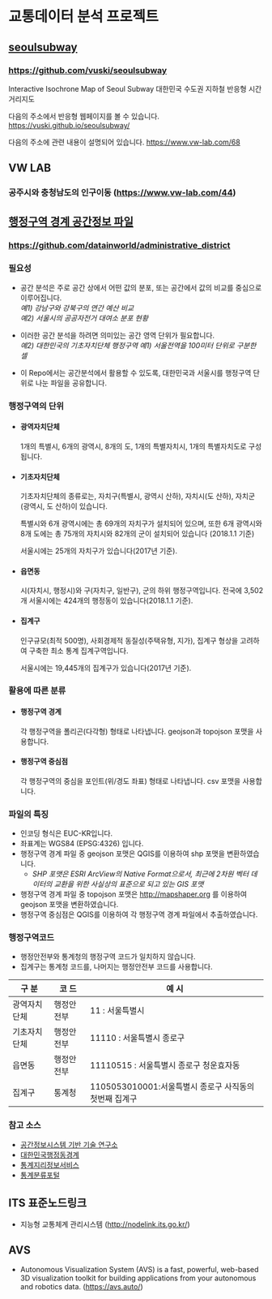 ﻿# 교통데이터 분석 프로젝트

## [seoulsubway](https://github.com/fsinc2020/main/tree/master/Pages/%EA%B5%90%ED%86%B5%EB%8D%B0%EC%9D%B4%ED%84%B0%20%EB%B6%84%EC%84%9D%20%ED%94%84%EB%A1%9C%EC%A0%9D%ED%8A%B8/seoulsubway-master)

### https://github.com/vuski/seoulsubway 

Interactive Isochrone Map of Seoul Subway 
대한민국 수도권 지하철 반응형 시간거리지도

다음의 주소에서 반응형 웹페이지를 볼 수 있습니다.
https://vuski.github.io/seoulsubway/

다음의 주소에 관련 내용이 설명되어 있습니다.
https://www.vw-lab.com/68 

## VW LAB
### 공주시와 충청남도의 인구이동 (https://www.vw-lab.com/44)


## [행정구역 경계 공간정보 파일](https://github.com/fsinc2020/main/tree/master/Pages/%EA%B5%90%ED%86%B5%EB%8D%B0%EC%9D%B4%ED%84%B0%20%EB%B6%84%EC%84%9D%20%ED%94%84%EB%A1%9C%EC%A0%9D%ED%8A%B8/administrative_district-master)

### https://github.com/datainworld/administrative_district

### 필요성 

- 공간 분석은 주로 공간 상에서 어떤 값의 분포, 또는 공간에서 값의 비교를 중심으로 이루어집니다.   
	*예1)  강남구와 강북구의 연간 예산 비교*  
    *예2) 서울시의 공공자전거 대여소 분포 현황*

- 이러한 공간 분석을 하려면 의미있는 공간 영역 단위가 필요합니다.  
    *예2) 대한민국의 기초자치단체 행정구역*
    *예1) 서울전역을 100미터 단위로 구분한 셀*  


- 이 Repo에서는 공간분석에서 활용할 수 있도록, 대한민국과 서울시를 행정구역 단위로 나눈 파일을 공유합니다.

### 행정구역의 단위

- #### 광역자치단체
	 1개의 특별시, 6개의 광역시, 8개의 도, 1개의 특별자치시, 1개의 특별자치도로 구성됩니다.

- #### 기초자치단체
	기초자치단체의 종류로는, 자치구(특별시, 광역시 산하), 자치시(도 산하), 자치군(광역시, 도 산하)이 있습니다.

	특별시와 6개 광역시에는 총 69개의 자치구가 설치되어 있으며, 또한 6개 광역시와 8개 도에는 총 75개의 자치시와 82개의 군이 설치되어 있습니다 (2018.1.1 기준)

	서울시에는 25개의 자치구가 있습니다(2017년 기준).

- #### 읍면동 
	시(자치시, 행정시)와 구(자치구, 일반구), 군의 하위 행정구역입니다.
전국에 3,502개 서울시에는 424개의 행정동이 있습니다(2018.1.1 기준).

- #### 집계구
	인구규모(최적 500명), 사회경제적 동질성(주택유형, 지가), 집계구 형상을 고려하여 구축한 최소 통계 집계구역입니다.

	서울시에는 19,445개의 집계구가 있습니다(2017년 기준).

### 활용에 따른 분류

- #### 행정구역 경계
	각 행정구역을 폴리곤(다각형) 형태로 나타냅니다.  geojson과 topojson 포맷을 사용합니다.
- #### 행정구역 중심점
	각 행정구역의 중심을 포인트(위/경도 좌표) 형태로 나타냅니다.  csv 포맷을 사용합니다.

###  파일의 특징
- 인코딩 형식은 EUC-KR입니다.
- 좌표계는 WGS84 (EPSG:4326) 입니다.
- 행정구역 경계 파일 중 geojson 포맷은 QGIS를 이용하여  shp 포맷을 변환하였습니다.
  - *SHP 포맷은 ESRI ArcView의 Native Format으로서, 최근에 2차원 벡터 데이터의 교환을 위한 사실상의 표준으로 되고 있는 GIS 포맷*
- 행정구역 경계 파일 중 topojson 포맷은 http://mapshaper.org 를 이용하여 geojson 포맷을 변환하였습니다.
- 행정구역 중심점은 QGIS를 이용하여 각 행정구역 경계 파일에서 추출하였습니다.

###  행정구역코드
- 행정안전부와 통계청의 행정구역 코드가 일치하지 않습니다.
- 집계구는 통계청 코드를, 나머지는 행정안전부 코드를 사용합니다.

| 구    분    | 코     드| 예   시                                              |
|-------------|----------|------------------------------------------------------|
| 광역자치단체|행정안전부|11 : 서울특별시                                       |
| 기초자치단체|행정안전부|11110 : 서울특별시 종로구                             |
| 읍면동      |행정안전부|11110515 : 서울특별시 종로구 청운효자동               |
| 집계구      | 통계청   |1105053010001:서울특별시 종로구 사직동의 첫번째 집계구|




###  참고 소스
- [공간정보시스템 기반 기술 연구소]( http://www.gisdeveloper.co.kr/?p=2332)
- [대한민국행정동경계](https://github.com/vuski/admdongkor)
- [통계지리정보서비스](https://sgis.kostat.go.kr/view/index)
- [통계분류포털](https://kssc.kostat.go.kr:8443/ksscNew_web/index.jsp)



## ITS 표준노드링크
- 지능형 교통체계 관리시스템 (http://nodelink.its.go.kr/)



## AVS 
- Autonomous Visualization System (AVS) is a fast, powerful, web-based 3D visualization toolkit for building applications from your autonomous and robotics data. (https://avs.auto/)
